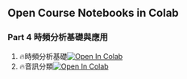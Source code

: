 ## Open Course Notebooks in Colab

### Part 4 時頻分析基礎與應用
1. 🔥時頻分析基礎[![Open In Colab](https://colab.research.google.com/assets/colab-badge.svg)](https://colab.research.google.com/github/TA-aiacademy/course_3.0/blob/tsrnn/07_TSRNN/TSRNN_Part4/1_Signal_Processing.ipynb)
2. 🔥音訊分類[![Open In Colab](https://colab.research.google.com/assets/colab-badge.svg)](https://colab.research.google.com/github/TA-aiacademy/course_3.0/blob/tsrnn/07_TSRNN/TSRNN_Part4/2_Signal_Classification.ipynb)

